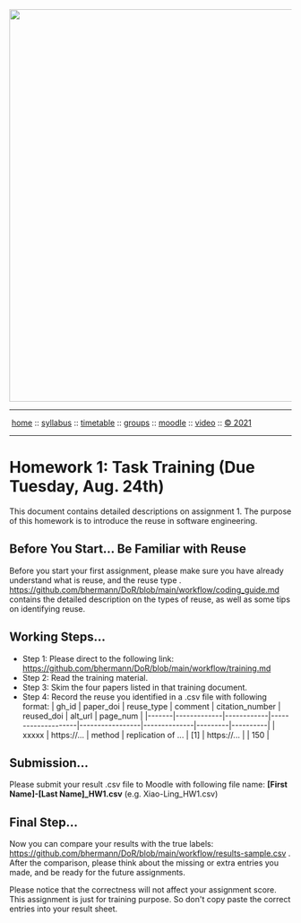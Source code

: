 <a name=top>
<a href="http://tiny.cc/se21"><img  width=700
  src="https://raw.githubusercontent.com/txt/se21/master/docs/img/femse.png"></a>
<hr>
<p>
&nbsp;<a href="https://tiny.cc/se21">home</a> ::
<a href="https://github.com/txt/se21/blob/master/docs/syllabus.md#top">syllabus</a> ::
<a href="https://github.com/txt/se21/blob/master/docs/syllabus.md#timetable">timetable</a> ::
<a href="https://docs.google.com/spreadsheets/d/1KKskduN7m1R3WYhQTLyWJgxkAvrp2UV-LEu5JWN26xo/edit#gid=0">groups</a> ::
<a href="https://moodle-courses2122.wolfware.ncsu.edu/course/view.php?id=3211">moodle</a> ::
<a href="https://ncsu.hosted.panopto.com/Panopto/Pages/Sessions/List.aspx#folderID=a5998f03-01df-4c6c-91c1-ad80003f3c7c">video</a> ::
<a href="https://github.com/txt/se21/blob/master/LICENSE.md#top">&copy; 2021</a>
<br>
<hr>

# Homework 1: Task Training (Due Tuesday, Aug. 24th)
  This document contains detailed descriptions on assignment 1. The purpose of this homework is to introduce the reuse in software engineering.

## Before You Start... Be Familiar with Reuse 
  Before you start your first assignment, please make sure you have already understand what is reuse, and the reuse type . https://github.com/bhermann/DoR/blob/main/workflow/coding_guide.md contains the detailed description on the types of reuse, as well as some tips on identifying reuse.
  
## Working Steps...
  - Step 1: Please direct to the following link: https://github.com/bhermann/DoR/blob/main/workflow/training.md
  - Step 2: Read the training material.
  - Step 3: Skim the four papers listed in that training document. 
  - Step 4: Record the reuse you identified in a .csv file with following format:
    | gh_id |  paper_doi  | reuse_type |       comment      | citation_number |  reused_doi  | alt_url | page_num |
    |-------|-------------|------------|--------------------|-----------------|--------------|---------|----------|
    | xxxxx | https://... |   method   | replication of ... |        [1]      |  https://... |         |    150   |

## Submission...
  Please submit your result .csv file to Moodle with following file name: **[First Name]-[Last Name]_HW1.csv** (e.g. Xiao-Ling_HW1.csv)
  
## Final Step...
  Now you can compare your results with the true labels: https://github.com/bhermann/DoR/blob/main/workflow/results-sample.csv . After the comparison, please think about the missing or extra entries you made, and be ready for the future assignments.
  
  Please notice that the correctness will not affect your assignment score. This assignment is just for training purpose. So don't copy paste the correct entries into your result sheet.
  
